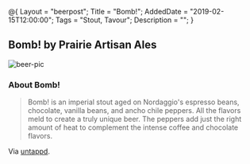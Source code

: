 @{ 
 Layout = "beerpost"; 
 Title = "Bomb!"; 
 AddedDate = "2019-02-15T12:00:00"; 
 Tags = "Stout, Tavour"; 
 Description = ""; 
 } 
 

## Bomb! by Prairie Artisan Ales

![beer-pic]

### About Bomb!

> Bomb! is an imperial stout aged on Nordaggio's espresso beans, chocolate, vanilla beans, and ancho chile peppers. All the flavors meld to create a truly unique beer. The peppers add just the right amount of heat to complement the intense coffee and chocolate flavors.

Via [untappd][untappd-url].

[untappd-url]: <https://untappd.com/b/prairie-artisan-ales-prairie-bomb/348850>
[beer-pic]: https://jasonpowley.com/assets/img/2019-02-15-bomb.jpeg "Bomb! by Prairie Artisan Ales"
